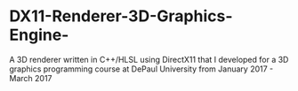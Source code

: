 # DX11-Renderer-3D-Graphics-Engine-
A 3D renderer written in C++/HLSL using DirectX11 that I developed for a 3D graphics programming course at DePaul University from January 2017 - March 2017
